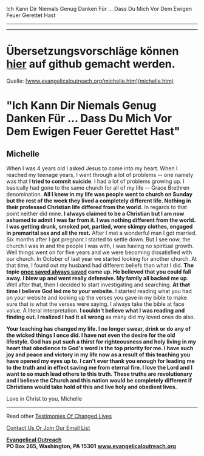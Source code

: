 <!--t Ich Kann Dir Niemals Genug Danken Für ... Dass Du Mich Vor Dem Ewigen Feuer Gerettet Hast - in Arbeit (0% übersetzt) t-->
<!--d d-->

Ich Kann Dir Niemals Genug Danken Für ... Dass Du Mich Vor Dem Ewigen Feuer Gerettet Hast

- - - 
- - -

# Übersetzungsvorschläge können [hier](https://github.com/gesundelehre/gesundelehre_translate/blob/master/content/static/zeugnisse/ich-kann-dir-niemals-genug-danken-fuer-dass-du-mich-vor-dem-ewigen-feuer-gerettet-hast.md) auf github gemacht werden.

Quelle: [www.evangelicaloutreach.org/michelle.htm](michelle.htm)

# "Ich Kann Dir Niemals Genug Danken Für ... Dass Du Mich Vor Dem Ewigen Feuer Gerettet Hast"

## Michelle

When I was 4 years old I asked Jesus to come into my heart. When I reached my teenage years, I went through a lot of problems -- one namely was that **I tried to commit suicide**. I had a lot of problems growing up. I basically had gone to the same church for all of my life -- Grace Brethren denomination. **All I knew in my life was people went to church on Sunday but the rest of the week they lived a completely different life. Nothing in their professed Christian life differed from the world.** In regards to that point neither did mine. **I always claimed to be a Christian but I am now ashamed to admit I was far from it. I was nothing different from the world. I was getting drunk, smoked pot, partied, wore skimpy clothes, engaged in premarital sex and all the rest.** After I met a wonderful man I got married. Six months after I got pregnant I started to settle down. But I see now, the church I was in and the people I was with, I was having no spiritual growth. Well things went on for five years and we were becoming dissatisfied with our church. In October of last year we started looking for another church. At that time, I found out my husband had different beliefs than what I did. **The topic [once saved always saved](eternal-security.html) came up. He believed that you could fall away. I blew up and went really defensive. My family all backed me up.** Well after that, then I decided to start investigating and searching. **At that time I believe God led me to your website.** I started reading what you had on your website and looking up the verses you gave in my bible to make sure that is what the verses were saying. I always take the bible at face value. A literal interpretation. **I couldn't believe what I was reading and finding out. I realized I had it all wrong** as many did my loved ones do also.

**Your teaching has changed my life. I no longer swear, drink or do any of the wicked things I once did. I have not even the desire for the old lifestyle. God has put such a thirst for righteousness and holy living in my heart that obedience to God's word is the top priority for me. I have such joy and peace and victory in my life now as a result of this teaching you have opened my eyes up to. I can't ever thank you enough for leading me to the truth and in effect saving me from eternal fire. I love the Lord and I want to so much lead others to this truth. These truths are revolutionary and I believe the Church and this nation would be completely different if Christians would take hold of this and live holy and obedient lives.**

Love in Christ to you,
Michelle

* * *

Read other [Testimonies Of Changed Lives](paul.html)

[Contact Us Or Join Our Email List](contact.html)

**[Evangelical Outreach](index.html)**  
**PO Box 265, Washington, PA 15301**
**www.evangelicaloutreach.org**
